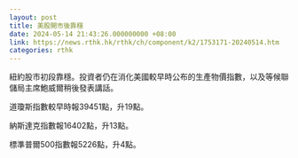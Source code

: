 ```yaml
---
layout: post
title: 美股開市後靠穩
date: 2024-05-14 21:43:26.000000000 +08:00
link: https://news.rthk.hk/rthk/ch/component/k2/1753171-20240514.htm
categories: rthk
---
```


紐約股市初段靠穩。投資者仍在消化美國較早時公布的生產物價指數，以及等候聯儲局主席鮑威爾稍後發表講話。

道瓊斯指數較早時報39451點，升19點。

納斯達克指數報16402點，升13點。

標準普爾500指數報5226點，升4點。

